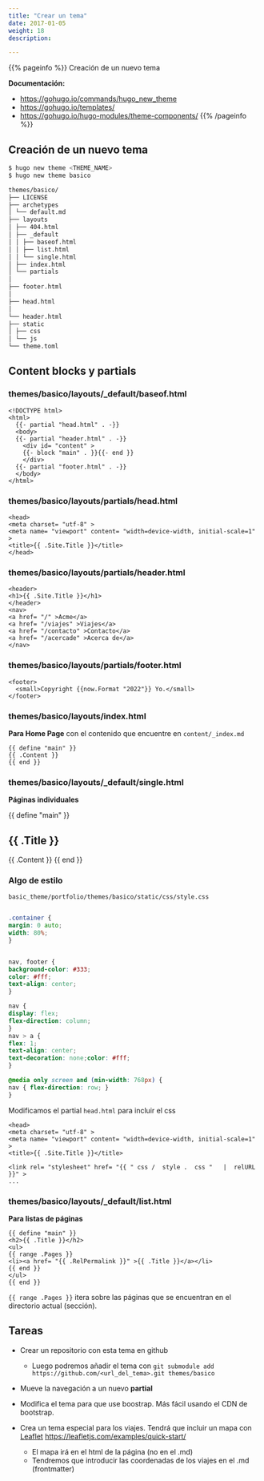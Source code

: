 ```yaml
---
title: "Crear un tema"
date: 2017-01-05
weight: 18
description: 

---
```


{{% pageinfo %}}
Creación de un nuevo tema

**Documentación:**  
* https://gohugo.io/commands/hugo_new_theme
* https://gohugo.io/templates/
* https://gohugo.io/hugo-modules/theme-components/
{{% /pageinfo %}}

## Creación de un nuevo tema

```bash
$ hugo new theme <THEME_NAME>
$ hugo new theme basico

themes/basico/
├── LICENSE
├── archetypes
│ └── default.md
├── layouts
│ ├── 404.html
│ ├── _default
│ │ ├── baseof.html
│ │ ├── list.html
│ │ └── single.html
│ ├── index.html
│ └── partials
│
├── footer.html
│
├── head.html
│
└── header.html
├── static
│ ├── css
│ └── js
└── theme.toml
```


## Content blocks y partials

### themes/basico/layouts/_default/baseof.html

```go-html-template
<!DOCTYPE html>
<html>
  {{- partial "head.html" . -}}
  <body>
  {{- partial "header.html" . -}}
    <div id=​ "content"​ >
    {{- block "main" . }}{{- end }}
    </div>
  {{- partial "footer.html" . -}}
  </body>
</html>

```

### themes/basico/layouts/partials/head.html

```go-html-template
<head>
<meta charset=​ "utf-8"​ >
<meta name=​ "viewport"​ content=​ "width=device-width, initial-scale=1"​ >
<title>{{ .Site.Title }}</title>
</head>
```

### themes/basico/layouts/partials/header.html

```go-html-template
<header>
<h1>{{ .Site.Title }}</h1>
</header>
<nav>
<a href=​ "/"​ >Acme</a>
<a href=​ "/viajes"​ >Viajes</a>
<a href=​ "/contacto"​ >Contacto</a>
<a href=​ "/acercade"​ >Acerca de</a>
</nav>
```

### themes/basico/layouts/partials/footer.html

```go-html-template
<footer>
  <small>Copyright {{now.Format "2022"}} Yo.</small>
</footer>
```

### themes/basico/layouts/index.html

**Para Home Page** con el contenido que encuentre en `content/_index.md`

```go-html-template
{{ define "main" }}
{{ .Content }}
{{ end }}
```

### themes/basico/layouts/_default/single.html

**Páginas individuales**

{{ define "main" }}
<h2>{{ .Title }}</h2>
{{ .Content }}
{{ end }}

### Algo de estilo

```basic_theme/portfolio/themes/basico/static/css/style.css```

```css

.container {
margin: 0 auto;
width: 80%;
}


nav, footer {
background-color: #333;
color: #fff;
text-align: center;
}

nav {
display: flex;
flex-direction: column;
}
nav > a {
flex: 1;
text-align: center;
text-decoration: none;color: #fff;
}

@media​ only screen and (min-width: 768px) {
nav { flex-direction: row; }
}

```

Modificamos el partial `head.html` para incluir el css

```go-html-template
<head>
<meta charset=​ "utf-8"​ >
<meta name=​ "viewport"​ content=​ "width=device-width, initial-scale=1"​ >
<title>{{ .Site.Title }}</title>

<link rel=​ "stylesheet"​ href=​ "{{ "​ css​ / ​ style​ . ​ css​ " ​ ​ | ​ relURL ​ }}"​ >
...
``` 

### themes/basico/layouts/_default/list.html

**Para listas de páginas**

```go-html-template
{{ define "main" }}
<h2>{{ .Title }}</h2>
<ul>
{{ range .Pages }}
<li><a href=​ "{{ .RelPermalink }}"​ >{{ .Title }}</a></li>
{{ end }}
</ul>
{{ end }}
```

```{{ range .Pages }}``` itera sobre las páginas que se encuentran en el directorio actual (sección).

## Tareas

* Crear un repositorio con esta tema en github
  * Luego podremos añadir el tema con  ```git submodule add https://github.com/<url_del_tema>.git themes/basico```
  
* Mueve la navegación a un nuevo **partial**
* Modifica el tema para que use boostrap. Más fácil usando el CDN de bootstrap.
* Crea un tema especial para los viajes. Tendrá que incluir un mapa con  [Leaflet](https://leafletjs.com/) https://leafletjs.com/examples/quick-start/
  * El mapa irá en el html de la página (no en el .md)
  * Tendremos que introducir las coordenadas de los viajes en el .md (frontmatter)